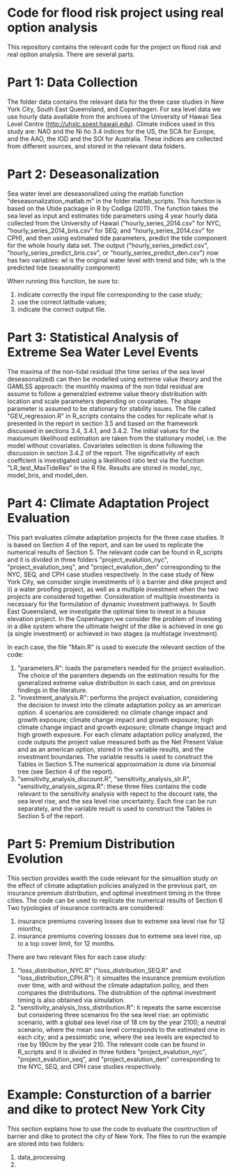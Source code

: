 # Code for flood risk project using real option analysis

 This repository contains the relevant code for the project on flood risk and real option analysis. There are several parts. 

 # Part 1: Data Collection
 The folder data contains the relevant data for the three case studies in New York City, South East Queensland, and Copenhagen. For sea level data we use hourly data available from the archives of the University of Hawaii Sea Level Centre (http://uhslc.soest.hawaii.edu). Climate indices used in this study are:  NAO and the Ni ̃no 3.4 indices for the US, the SCA for Europe, and  the AAO, the IOD and the SOI for Australia. These indices are collected from different sources, and stored in the relevant data folders.

 # Part 2: Deseasonalization

  Sea water level are deseasonalized using the matlab function "deseasonalization_matlab.m" in the folder matlab_scripts. This function is based on the Utide package in R by Codiga (2011). The function takes the sea level as input and estimates tide parameters using 4 year hourly data collected from the University of Hawaii ("hourly_series_2014.csv" for NYC, "hourly_series_2014_bris.csv" for SEQ, and "hourly_series_2014.csv" for CPH), and then using estimated tide parameters, predict the tide component for the whole hourly data set. The output ("hourly_series_predict.csv", "hourly_series_predict_bris.csv", or "hourly_series_predict_den.csv") now has two variables: wl is the original water level with trend and tide; wh is the predicted tide (seasonality component)

  When running this function, be sure to:
  1. indicate correctly the input file corresponding to the case study;
  2. use the correct latitude values;
  3. indicate the correct output file.

  # Part 3: Statistical Analysis of Extreme Sea Water Level Events
  The maxima of the non-tidal residual (the time series of the sea level deseasonalized) can then be modelled using extreme value theory and the GAMLSS approach: the monthly maxima of the non tidal residual are assume to follow a generalzied extreme value theory distribution with location and scale parameters depending on covariates. The shape parameter is assumed to be stationary for stability issues. The file called "GEV_regression.R" in R_scripts contains the codes for replicate what is presented in the report in section 3.5 and based on the framework discussed in sections 3.4, 3.4.1, and 3.4.2. The initial values for the maxiumum likelihood estimation are taken from the stationary model, i.e. the model without covariates. Covariates selection is done following the discussion in section 3.4.2 of the report. The significativity of each coeffcient is investigated using a likelihood ratio test via the function "LR_test_MaxTideRes" in the R file. Results are stored in model_nyc, model_bris, and model_den. 

  # Part 4: Climate Adaptation Project Evaluation
  This part evaluates climate adaptation projects for the three case studies. It is based on Section 4 of the report, and can be used to replicate the numerical results of Section 5. The relevant code can be found in R_scripts and it is divided in three folders "project_evalution_nyc", "project_evalution_seq", and "project_evalution_den" corresponding to the NYC, SEQ, and CPH case studies respectively. In the case study of New York City, we consider single investments of i) a barrier and dike project and ii) a water proofing project, as well as a multiple investment when the two projects are considered together. Consideration of multiple investments is necessary for the formulation of dynamic investment pathways. In South East Queensland, we investigate the optimal time to invest in a house elevation project. In the Copenhagen,we consider the problem of investing in a dike system where the ultimate height of the dike is achieved in one go (a single investment) or achieved in two stages (a multistage investment).

  In each case, the file "Main.R" is used to execute the relevant section of the code:
  1. "parameters.R": loads the parameters needed for the project evalaution. The choice of the paramters depends on the estimation results for the generalized extreme value distribution in each case, and on previous findings in the literature.
  2. "investment_analysis.R": performs the project evaluation, considering the decision to invest into the climate adaptation policy as an american option. 4 scenarios are considered: no climate change impact and growth exposure; climate change impact and growth exposure; high climate change impact and growth exposure; climate change impact and high growth exposure. For each climate adaptation policy analyzed, the code outputs the project value measured both as the Net Present Value and as an american option, stored in the variable results, and the investment boundaries. The variable results is used to construct the Tables in Section 5.The numerical approximation is done via binomial tree (see Section 4 of the report). 
  3. "sensitivity_analysis_discount.R", "sensitivity_analysis_slr.R", "sensitivity_analysis_sigma.R": these three files contains the code relevant to the sensitivity analysis with repect to the dscount rate, the sea level rise, and the sea level rise uncertainty. Each fine can be run separately, and the variable result is used to construct the Tables in Section 5 of the report.

  # Part 5: Premium Distribution Evolution

  This section provides wwith the code relevant for the simualtion study on the effect of climate adaptation
  policies analyzed in the previous part, on insurance premium distribution, and optimal investment timing in the three
  cities. The code can be used to replicate the numerical results of Section 6 Two typologies of insurance contracts are considered:
  1. insurance premiums covering losses due to extreme sea level rise for 12 mionths;
  2. insurance premiums covering lossses due to extreme sea level rise, up to a top cover limit, for 12 months.

  There are two relevant files for each case study:

  1. "loss_distribution_NYC.R" ("loss_distribution_SEQ.R" and "loss_distribution_CPH.R"): it simualtes the insurance premium evolution over time, with and without the climate adaptation policy, and then compares the distributions. The distrubtion of the optimal investment timing is also obtained via simulation.
  2. "sensitivity_analysis_loss_distribution.R": it repeats the same excercise but considering three scenarios fro the sea level rise: an optimistic scenario, with a global sea level rise of 18 cm by the year 2100; a neutral scenario, where the mean sea level corresponds to the estimated one in each city; and a pessimistic one, where the sea levels are expected to rise by 190cm by the year 210. The relevant code can be found in R_scripts and it is divided in three folders "project_evalution_nyc", "project_evalution_seq", and "project_evalution_den" corresponding to the NYC, SEQ, and CPH case studies respectively.

  # Example: Consturction of a barrier and dike to protect New York City
  This section explains how to use the code to evaluate the cosntruction of barrier and dike to protect the city of New York. The files to run the example are stored into two folders:
  1. data_processing
  2.



  
 



  






